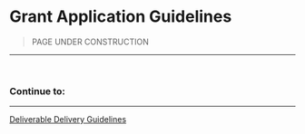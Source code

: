 # Grant Application Guidelines

>PAGE UNDER CONSTRUCTION
---

<br/>

<!---

- All code produced as part of a grant funded by the Stacks Foundation must be **open-sourced**, and it must also not rely on closed-source software for full functionality. **We prefer [Apache 2.0](https://www.apache.org/licenses/LICENSE-2.0.html), but [GPLv3](https://www.gnu.org/licenses/gpl-3.0.en.html[), [MIT](https://mit-license.org/) or Unlicensed are also acceptable.**
- Individuals and teams must finish one grant before applying for another one.
- Only repeat grantees are allowed to apply for grants over $25k.
- Lastly, we do not fund grants that actively encourage gambling, illicit trade, money laundering, or criminal activities in general.

In addition to the information provided on your application, note that all deliverables associated with your grant will need to comply with our [Milestone & Final Deliverable Delivery Guidelines](link)

Finally, we take licensing and the right of all teams in and outside the ecosystem to be recognized for their work very seriously. Using others' work with no attribution or indication that this was not your own work as part of a milestone delivery **will lead to immediate termination**. Please reach out to us before submitting if you have any doubts on how to comply with a specific license and we'll be happy to help.

## Grant Application Expectations

We expect all applications to:

- Be **rich in technical details** and be well-defined.
- Present a **well-researched** or tested concept, for which ideally you are able to show some prior work.
- Demonstrate that the project will be **maintained** after completion of the grant, be it through an obvious commitment to the technology from your side, additional funding sources or an existing business model.
- Demonstrate **proven experience** with the relevant languages and technologies and/or a strong technical background. You will be asked to provide the GitHub profiles of your team members as part of your application, which we will examine for past activity and code quality. You will also have the ability to link to projects on other platforms in your application.
- Clearly show how your project stands out among competitors or implements technology that is **new and novel** to the ecosystem yet. It is appreciated if you cite and/or link to other Stacks Foundation grants that may be of similar or complimentary scope to help make your argument.

## Grant Application Suggestions

Things we encourage:

- **DO** : Educate yourself on the process. 
- **DO** : Focus on new & novel, open-source ideas that the Stacks community has a clear demand for, prove there is demand, and prove you can measure how your solution will aid that demand.
- **DO** : Start small and build a relationship. Don’t over ask. We encourage all builders new to the community to first start with a small grant with a modest budget.

Things we discourage:

- **DO NOT** : Rely on direct messages and emails for asking questions. Public conversations benefit the entire community and help everyone learn.
- **DO NOT** : Include the cost of material goods in your proposal; i.e. computing hardware, etc.

Before submitting your application, ask yourself the following questions:

- **DOES YOUR GRANT** : Advance the mission of a more user-owned internet?
- **DOES YOUR GRANT** : Accelerate a broader adoption of Stacks technology?
- **DOES YOUR GRANT** : Unlock immediate and widespread value for the Stacks community?
- **DOES YOUR GRANT** : Yield new & novel: code, technology, and/or culture on Stacks?
- **DOES YOUR GRANT** : Have a crystal-clear scope, objective, and audience?
- **DOES YOUR GRANT** : Have a crystal-clear and measurable (and verifiable) definition of success?
- **DOES YOUR GRANT** : Have any potential risks? If so, have you identified them and helped us understand how you plan to overcome those risks?
  - Risks could be related to team, security, technological dependencies, and/or market readiness.

</br>

## Great Lead Responsibilities

---

When you submit an application, you are considered the applicant or Grant Lead. Before you submit, its worth better understanding the responsiblities that come with that role:

- While a Grant may have several team members, a grant can only have one Grant Lead.
- The Grant Lead will need to verify their identity (using a third party KYC service) and sign a contract.
- The Grant Lead will need to provide tax documentation in the form of a completed 1099, and/or 8ben, fw8ben depending on their home domicile.
- The STX wallet address and memo the Grant Lead provides upon application approval will be associated with the contract and cannot be changed.
- Additionally, this address will be the sole wallet to receive funds for the grant.

</br>

--->

### Continue to:
---
[Deliverable Delivery Guidelines](Deliverable-Delivery-Guidelines)